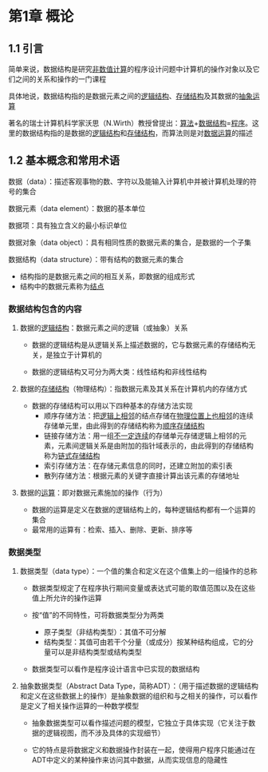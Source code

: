 # 第1章 概论

## 1.1 引言

简单来说，数据结构是研究<ins>非数值计算</ins>的程序设计问题中计算机的操作对象以及它们之间的关系和操作的一门课程

具体地说，数据结构指的是数据元素之间的<ins>逻辑结构</ins>、<ins>存储结构</ins>及其数据的<ins>抽象运算</ins>

著名的瑞士计算机科学家沃思（N.Wirth）教授曾提出：<ins>算法</ins>+<ins>数据结构</ins>=<ins>程序</ins>。这里的数据结构指的是数据的<ins>逻辑结构</ins>和<ins>存储结构</ins>，而算法则是对<ins>数据运算</ins>的描述

## 1.2 基本概念和常用术语

数据（data）：描述客观事物的数、字符以及能输入计算机中并被计算机处理的符号的集合

数据元素（data element）：数据的基本单位

数据项：具有独立含义的最小标识单位

数据对象（data object）：具有相同性质的数据元素的集合，是数据的一个子集

数据结构（data structure）：带有结构的数据元素的集合

- 结构指的是数据元素之间的相互关系，即数据的组成形式
- 结构中的数据元素称为<ins>结点</ins>

### 数据结构包含的内容

1. 数据的<ins>逻辑结构</ins>：数据元素之间的逻辑（或抽象）关系

   - 数据的逻辑结构是从逻辑关系上描述数据的，它与数据元素的存储结构无关，是独立于计算机的

   - 数据的逻辑结构又可分为两大类：线性结构和非线性结构

2. 数据的<ins>存储结构</ins>（物理结构）：指数据元素及其关系在计算机内的存储方式
   - 数据的存储结构可以用以下四种基本的存储方法实现
     - 顺序存储方法：把<ins>逻辑上相邻</ins>的结点存储在<ins>物理位置上也相邻</ins>的连续存储单元里，由此得到的存储结构称为<ins>顺序存储结构</ins>
     - 链接存储方法：用一组<ins>不一定连续</ins>的存储单元存储逻辑上相邻的元素，元素间逻辑关系是由附加的指针域表示的，由此得到的存储结构称为<ins>链式存储结构</ins>
     - 索引存储方法：在存储元素信息的同时，还建立附加的索引表
     - 散列存储方法：根据元素的关键字直接计算出该元素的存储地址
3. 数据的<ins>运算</ins>：即对数据元素施加的操作（行为）
   - 数据的运算是定义在数据的逻辑结构上的，每种逻辑结构都有一个运算的集合
   - 最常用的运算有：检索、插入、删除、更新、排序等

### 数据类型

1. 数据类型（data type）：一个值的集合和定义在这个值集上的一组操作的总称

   - 数据类型规定了在程序执行期间变量或表达式可能的取值范围以及在这些值上所允许的操作运算

   - 按“值”的不同特性，可将数据类型分为两类
     - 原子类型（非结构类型）：其值不可分解
     - 结构类型：其值可由若干个分量（或成分）按某种结构组成，它的分量可以是非结构类型或结构类型

   - 数据类型可以看作是程序设计语言中已实现的数据结构

2. 抽象数据类型（Abstract Data Type，简称ADT）：（用于描述数据的逻辑结构和定义在这些数据上的操作）是抽象数据的组织和与之相关的操作，可以看作是定义了相关操作运算的一种数学模型

   - 抽象数据类型可以看作描述问题的模型，它独立于具体实现（它关注于数据的逻辑视图，而不涉及具体的实现细节）

   - 它的特点是将数据定义和数据操作封装在一起，使得用户程序只能通过在ADT中定义的某种操作来访问其中数据，从而实现信息的隐藏性

